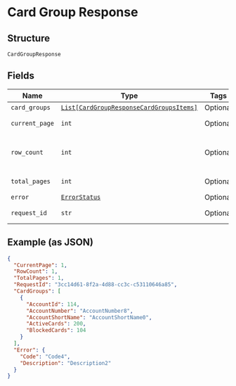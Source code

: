 
# Card Group Response

## Structure

`CardGroupResponse`

## Fields

| Name | Type | Tags | Description |
|  --- | --- | --- | --- |
| `card_groups` | [`List[CardGroupResponseCardGroupsItems]`](../../doc/models/card-group-response-card-groups-items.md) | Optional | - |
| `current_page` | `int` | Optional | current page |
| `row_count` | `int` | Optional | number of records in current response |
| `total_pages` | `int` | Optional | Total pages available |
| `error` | [`ErrorStatus`](../../doc/models/error-status.md) | Optional | - |
| `request_id` | `str` | Optional | API Request id |

## Example (as JSON)

```json
{
  "CurrentPage": 1,
  "RowCount": 1,
  "TotalPages": 1,
  "RequestId": "3cc14d61-8f2a-4d88-cc3c-c53110646a85",
  "CardGroups": [
    {
      "AccountId": 114,
      "AccountNumber": "AccountNumber8",
      "AccountShortName": "AccountShortName0",
      "ActiveCards": 200,
      "BlockedCards": 104
    }
  ],
  "Error": {
    "Code": "Code4",
    "Description": "Description2"
  }
}
```


